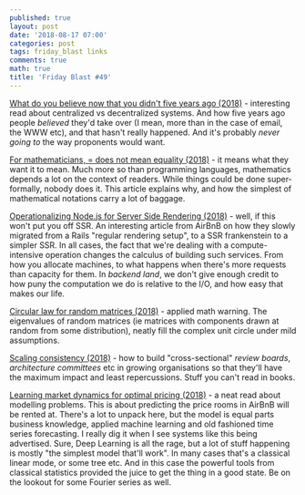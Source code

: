 ```yaml
---
published: true
layout: post
date: '2018-08-17 07:00'
categories: post
tags: friday_blast links
comments: true
math: true
title: 'Friday Blast #49'
---
```

[What do you believe now that you didn't five years ago (2018)](http://highscalability.com/blog/2018/8/13/what-do-you-believe-now-that-you-didnt-five-years-ago.html) - interesting read about centralized vs decentralized systems. And how five years ago people _believed_ they'd take over (I mean, more than in the case of email, the WWW etc), and that hasn't really happened. And it's probably _never going to_ the way proponents would want.

[For mathematicians, = does not mean equality (2018)](https://jeremykun.com/2018/04/13/for-mathematicians-does-not-mean-equality/) - it means what they want it to mean. Much more so than programming languages, mathematics depends a lot on the context of readers. While things could be done super-formally, nobody does it. This article explains why, and how the simplest of mathematical notations carry a lot of baggage.

[Operationalizing Node.js for Server Side Rendering (2018)](https://medium.com/airbnb-engineering/operationalizing-node-js-for-server-side-rendering-c5ba718acfc9) - well, if this won't put you off SSR. An interesting article from AirBnB on how they slowly migrated from a Rails "regular rendering setup", to a SSR frankenstein to a simpler SSR. In all cases, the fact that we're dealing with a compute-intensive operation changes the calculus of building such services. From how you allocate machines, to what happens when there's more requests than capacity for them. In _backend land_, we don't give enough credit to how puny the computation we do is relative to the I/O, and how easy that makes our life.

[Circular law for random matrices (2018)](https://www.johndcook.com/blog/2018/07/27/circular-law/) - applied math warning. The eigenvalues of random matrices (ie matrices with components drawn at random from some distribution), neatly fill the complex unit circle under mild assumptions.

[Scaling consistency (2018)](https://lethain.com//scaling-consistency/) - how to build "cross-sectional" _review boards_, _architecture committees_ etc in growing organisations so that they'll have the maximum impact and least repercussions. Stuff you can't read in books.

[Learning market dynamics for optimal pricing (2018)](https://medium.com/airbnb-engineering/learning-market-dynamics-for-optimal-pricing-97cffbcc53e3) - a neat read about modelling problems. This is about predicting the price rooms in AirBnB will be rented at. There's a lot to unpack here, but the model is equal parts business knowledge, applied machine learning and old fashioned time series forecasting. I really dig it when I see systems like this being advertised. Sure, Deep Learning is all the rage, but a lot of stuff happening is mostly "the simplest model that'll work". In many cases that's a classical linear mode, or some tree etc. And in this case the powerful tools from classical statistics provided the juice to get the thing in a good state. Be on the lookout for some Fourier series as well.
